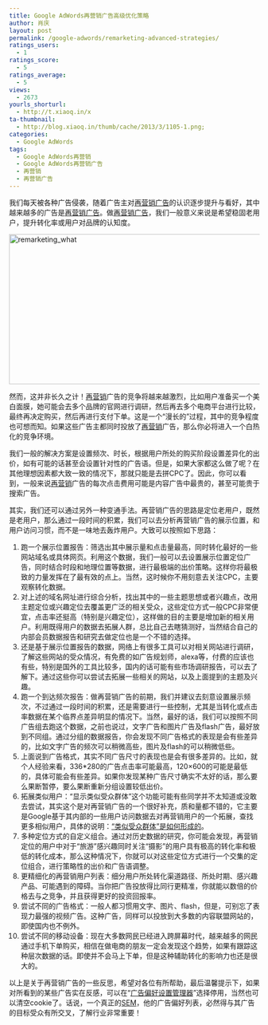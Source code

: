 ```yaml
---
title: Google AdWords再营销广告高级优化策略
author: 肖庆
layout: post
permalink: /google-adwords/remarketing-advanced-strategies/
ratings_users:
  - 1
ratings_score:
  - 5
ratings_average:
  - 5
views:
  - 2673
yourls_shorturl:
  - http://t.xiaoq.in/x
ta-thumbnail:
  - http://blog.xiaoq.in/thumb/cache/2013/3/1105-1.png;
categories:
  - Google AdWords
tags:
  - Google AdWords再营销
  - Google AdWords再营销广告
  - 再营销
  - 再营销广告
---
```

我们每天被各种广告侵袭，随着广告主对<span class='wp_keywordlink_affiliate'><a href="http://blog.xiaoq.in/tag/%e5%86%8d%e8%90%a5%e9%94%80%e5%b9%bf%e5%91%8a/" title="查看再营销广告中的全部文章" target="_blank">再营销广告</a></span>的认识逐步提升与看好，其中越来越多的广告是<span class='wp_keywordlink_affiliate'><a href="http://blog.xiaoq.in/tag/%e5%86%8d%e8%90%a5%e9%94%80%e5%b9%bf%e5%91%8a/" title="查看再营销广告中的全部文章" target="_blank">再营销广告</a></span>。做<span class='wp_keywordlink_affiliate'><a href="http://blog.xiaoq.in/tag/%e5%86%8d%e8%90%a5%e9%94%80%e5%b9%bf%e5%91%8a/" title="查看再营销广告中的全部文章" target="_blank">再营销广告</a></span>，我们一般意义来说是希望稳固老用户，提升转化率或用户对品牌的认知度。

<img class="alignnone size-full wp-image-1112" alt="remarketing_what" src="http://blog.xiaoq.in/cdn/2013/03/remarketing_what.png" width="590" height="301" />

然而，这并非长久之计！<span class='wp_keywordlink_affiliate'><a href="http://blog.xiaoq.in/tag/%e5%86%8d%e8%90%a5%e9%94%80/" title="查看再营销中的全部文章" target="_blank">再营销</a></span>广告的竞争将越来越激烈，比如用户准备买一个美白面膜，她可能会去多个品牌的官网进行调研，然后再去多个电商平台进行比较，最终再决定购买，然后再进行支付下单。这是一个“漫长的”过程，其中的竞争程度也可想而知。如果这些广告主都同时投放了<span class='wp_keywordlink_affiliate'><a href="http://blog.xiaoq.in/tag/%e5%86%8d%e8%90%a5%e9%94%80/" title="查看再营销中的全部文章" target="_blank">再营销</a></span>广告，那么你必将进入一个白热化的竞争环境。

我们一般的解决方案是设置频次、时长，根据用户所处的购买阶段设置差异化的出价，如有可能的话甚至会设置针对性的广告语。但是，如果大家都这么做了呢？在其他理想因素都大致一致的情况下，那就只能是去拼CPC了。因此，你可以看到，一般来说<span class='wp_keywordlink_affiliate'><a href="http://blog.xiaoq.in/tag/%e5%86%8d%e8%90%a5%e9%94%80/" title="查看再营销中的全部文章" target="_blank">再营销</a></span>广告的每次点击费用可能是内容广告中最贵的，甚至可能贵于搜索广告。

其实，我们还可以通过另外一种变通手法。再营销广告的思路是定位老用户，既然是老用户，那么通过一段时间的积累，我们可以去分析再营销广告的展示位置，和用户访问习惯，而不是一味地去轰炸用户。大致可以按照如下思路：

1.  跑一个展示位置报告：筛选出其中展示量和点击量最高，同时转化最好的一些网站域名或具体网页。利用这个数据，我们一般可以去设置展示位置定位广告，同时结合时段和地理位置等数据，进行最极端的出价策略。这样你将最极致的力量发挥在了最有效的点上。当然，这时候你不用刻意去关注CPC，主要观察转化数据。
2.  对上述的域名网址进行综合分析，找出其中的一些主题思想或者兴趣点，改用主题定位或兴趣定位去覆盖更广泛的相关受众，这些定位方式一般CPC非常便宜，点击率还挺高（特别是兴趣定位），这样做的目的主要是增加新的相关用户。利用既得用户的数据去拓展人群，总比自己去瞎猜测好，当然结合自己的内部会员数据报告和研究去做定位也是一个不错的选择。
3.  还是基于展示位置报告的数据，网络上有很多工具可以对相关网站进行调研，了解这些网站的受众情况，有免费的如广告规划师，alexa等，付费的应该也有些，特别是国外的工具比较多，国内的话可能有些市场调研报告，可以去了解下。通过这些你可以尝试去拓展一些相关的网站，以及上面提到的主题及兴趣。
4.  跑一个到达频次报告：做再营销广告的前期，我们并建议去刻意设置展示频次，不过通过一段时间的积累，还是需要进行一些控制，尤其是当转化或点击率数据在某个临界点差异明显的情况下。当然，最好的话，我们可以按照不同广告组去跑这个数据，之前也说过，文字广告和图片广告及flash广告，最好放到不同组。通过分组的数据报告，你会发现不同广告格式的表现是会有些差异的，比如文字广告的频次可以稍微高些，图片及flash的可以稍微低些。
5.  上面说到广告格式，其实不同广告尺寸的表现也是会有很多差异的。比如，就个人经验来看，336*280的广告点击率可能最高，120×600的可能是最低的，具体可能会有些差异。如果你发现某种广告尺寸确实不太好的话，那么要么果断暂停，要么果断重新分组设置较低出价。
6.  拓展类似用户：“显示类似受众群体”这个功能可能有些同学并不太知道或没敢去尝试，其实这个是对再营销广告的一个很好补充，质和量都不错的，它主要是Google基于其内部的一些用户访问数据去对再营销用户的一个拓展，查找更多相似用户，具体的说明：<a title="“类似受众群体”是如何形成的" href="https://support.google.com/adwords/answer/2676774" target="_blank">“类似受众群体”是如何形成的</a>。
7.  多种定位方式的自定义组合。通过对历史数据的研究，你可能会发现，再营销定位的用户中对于“旅游”感兴趣同时关注“摄影”的用户具有极高的转化率和极低的转化成本，那么这种情况下，你就可以对这些定位方式进行一个交集的定位组合，进行策略性的出价和广告语调整。
8.  更精细化的再营销用户列表：细分用户所处转化渠道路径、所处时期、感兴趣产品、可能遇到的障碍。当你把广告投放得比同行更精准，你就能以数倍的价格去与之竞争，并且获得更好的投资回报率。
9.  尝试不同的广告格式：一般人都习惯用文字、图片、flash，但是，可别忘了表现力最强的视频广告。这种广告，同样可以投放到大多数的内容联盟网站的，即使国内也不例外。
10. 尝试不同的移动设备：现在大多数网民已经进入跨屏幕时代，越来越多的网民通过手机下单购买，相信在做电商的朋友一定会发现这个趋势，如果有跟踪这种层次数据的话。即使并不会马上下单，但是这种辅助转化的影响力也还是很大的。

以上是关于再营销广告的一些反思，希望对各位有所帮助，最后温馨提示下，如果对所看到的某些广告实在反感，可以在“<a title="广告偏好设置" href="http://www.google.com/ads/preferences" target="_blank">广告偏好设置管理器</a>”选择停用，当然也可以清空cookie了。话说，一个真正的<span class='wp_keywordlink'><a href="http://blog.xiaoq.in/sem/" title="SEM搜索引擎营销" target="_blank">SEM</a></span>，他的广告偏好列表，必然得与其广告的目标受众有所交叉，了解行业非常重要！